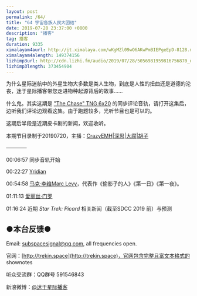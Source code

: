 ```yaml
---
layout: post
permalink: /64/
title: "64 宇宙各族人民大团结"
date: 2019-07-28 23:37:00 +0800
description: "播客"
tag: 播客 
duration: 9335
ximalayam4aurl: http://jt.ximalaya.com/wKgMZl09wO6AKwPmBIEPgeEpD-8128.m4a?channel=rss&amp;album_id=3135361&amp;track_id=201063487&amp;uid=6418191&amp;jt=http://audio.xmcdn.com/group61/M01/2C/35/wKgMZl09wO6AKwPmBIEPgeEpD-8128.m4a
ximalayam4alength: 149374156
lizhimp3url: http://cdn.lizhi.fm/audio/2019/07/28/5056981959816756870_ud.mp3
lizhimp3length: 373454904
---   
```


为什么星际迷航中的外星生物大多数是类人生物，到底是人性的扭曲还是道德的沦丧，迷于星际播客带您走进物种起源背后的故事……

什么鬼。其实这期是 [&quot;The Chase&quot; TNG 6x20](https://memory-alpha.fandom.com/wiki/The_Chase_(episode)) 的同步评论音轨，请打开这集后，边听我们评论边观看这集。由于跑题较多，光听节目也是可以的。

这期后半段是近期皮卡剧的新闻，欢迎收听。

本期节目录制于20190720，主播：[CrazyEMH](mailto:emh@trekin.space)\|[深思](mailto:deepthought@trekin.space)\|[大腐](https://weibo.com/u/5113590549)\|[胡子](https://weibo.com/p/1005051764117203)

————

00:06:57 同步音轨开始

00:22:27 [Yridian](https://memory-alpha.fandom.com/wiki/Yridian)

00:54:58 [马克](https://book.douban.com/author/4540941/)[·](https://book.douban.com/author/4540941/)[李维](https://book.douban.com/author/4540941/)[Marc Levy](https://book.douban.com/author/4540941/)，代表作《偷影子的人》《第一日》《第一夜》。

01:11:13 [爱丽丝](https://zh.wikipedia.org/wiki/%E8%89%BE%E4%B8%BD%E6%96%AF%C2%B7%E8%8A%92%E7%BD%97)[·](https://zh.wikipedia.org/wiki/%E8%89%BE%E4%B8%BD%E6%96%AF%C2%B7%E8%8A%92%E7%BD%97)[门罗](https://zh.wikipedia.org/wiki/%E8%89%BE%E4%B8%BD%E6%96%AF%C2%B7%E8%8A%92%E7%BD%97)

01:16:24 近期 _Star Trek: Picard_ 相关新闻（截至SDCC 2019 前）与预测

## ●本台反馈●

Email: [subspacesignal@qq.com](mailto:subspacesignal@qq.com), all frequencies open.

官网：[http://trekin.space](http://trekin.space)，官网包含完整且富文本格式的 shownotes

听众交流群：QQ群号 591546843

新浪微博：[@迷于星际播客](http://weibo.com/lostinst)
